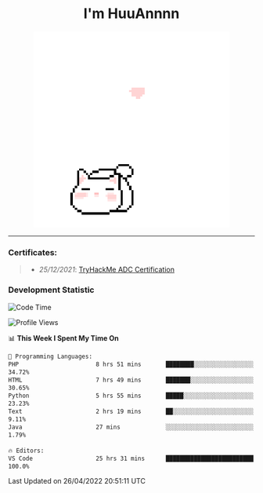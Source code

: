 <h1 align='center'>I'm HuuAnnnn</h1>
<p align="center">
 <img src="cat_intro.gif" />
</p>

___

### Certificates:
>- *25/12/2021*: [TryHackMe ADC Certification](https://tryhackme-certificates.s3-eu-west-1.amazonaws.com/THM-HKVVJOIWJA.png)


### Development Statistic

<!--START_SECTION:waka-->
![Code Time](http://img.shields.io/badge/Code%20Time-118%20hrs%2040%20mins-blue)

![Profile Views](http://img.shields.io/badge/Profile%20Views-19-blue)

📊 **This Week I Spent My Time On** 

```text
💬 Programming Languages: 
PHP                      8 hrs 51 mins       ████████░░░░░░░░░░░░░░░░░   34.72% 
HTML                     7 hrs 49 mins       ███████░░░░░░░░░░░░░░░░░░   30.65% 
Python                   5 hrs 55 mins       █████░░░░░░░░░░░░░░░░░░░░   23.23% 
Text                     2 hrs 19 mins       ██░░░░░░░░░░░░░░░░░░░░░░░   9.11% 
Java                     27 mins             ░░░░░░░░░░░░░░░░░░░░░░░░░   1.79%

🔥 Editors: 
VS Code                  25 hrs 31 mins      █████████████████████████   100.0%

```


 Last Updated on 26/04/2022 20:51:11 UTC
<!--END_SECTION:waka-->
